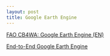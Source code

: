 ```yaml
---
layout: post
title: Google Earth Engine
---
```


[FAO CB4WA: Google Earth Engine (EN)](https://ocw.un-ihe.org/course/view.php?id=164)

[End-to-End Google Earth Engine](https://courses.spatialthoughts.com/end-to-end-gee.html)